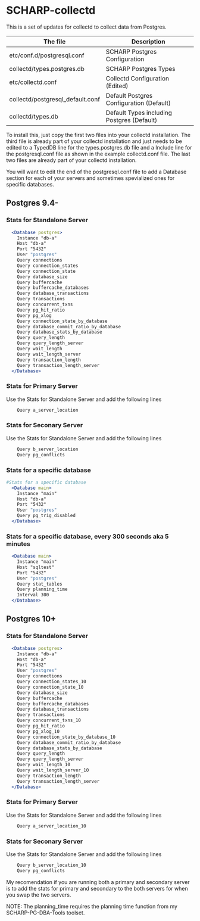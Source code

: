 # SCHARP-collectd
This is a set of updates for collectd to collect data from Postgres.

The file | Description
-------- | -----------
etc/conf.d/postgresql.conf | SCHARP Postgres Configuration
collectd/types.postgres.db | SCHARP Postgres Types
etc/collectd.conf | Collectd Configuration (Edited)
collectd/postgresql_default.conf | Default Postgres Configuration (Default)
collectd/types.db | Default Types including Postgres (Default)

To install this, just copy the first two files into your collectd installation. The third file is already part of your collectd installation and just needs to be edited to a TypedDB line for the types.postgres.db file and a Include line for the postgresql.conf file as shown in the example collectd.conf file. The last two files are already part of your collectd installation.

You will want to edit the end of the postgresql.conf file to add a Database section for each of your servers and sometimes spevialized ones for specific databases.

## Postgres 9.4-

### Stats for Standalone Server

```apache
  <Database postgres>
    Instance "db-a"
    Host "db-a"
    Port "5432"
    User "postgres"
    Query connections
    Query connection_states
    Query connection_state
    Query database_size
    Query buffercache
    Query buffercache_databases
    Query database_transactions
    Query transactions
    Query concurrent_txns
    Query pg_hit_ratio
    Query pg_xlog
    Query connection_state_by_database
    Query database_commit_ratio_by_database
    Query database_stats_by_database
    Query query_length
    Query query_length_server
    Query wait_length
    Query wait_length_server
    Query transaction_length
    Query transaction_length_server
  </Database>
```

### Stats for Primary Server

Use the Stats for Standalone Server and add the following lines

```apache
    Query a_server_location
```

### Stats for Seconary Server

Use the Stats for Standalone Server and add the following lines

```apache
    Query b_server_location
    Query pg_conflicts
```

### Stats for a specific database

```apache
#Stats for a specific database
  <Database main>
    Instance "main"
    Host "db-a"
    Port "5432"
    User "postgres"
    Query pg_trig_disabled
  </Database>
```

### Stats for a specific database, every 300 seconds aka 5 minutes

```apache
  <Database main>
    Instance "main"
    Host "sqltest"
    Port "5432"
    User "postgres"
    Query stat_tables
    Query planning_time
    Interval 300
  </Database>
```

## Postgres 10+

### Stats for Standalone Server

```apache
  <Database postgres>
    Instance "db-a"
    Host "db-a"
    Port "5432"
    User "postgres"
    Query connections
    Query connection_states_10
    Query connection_state_10
    Query database_size
    Query buffercache
    Query buffercache_databases
    Query database_transactions
    Query transactions
    Query concurrent_txns_10
    Query pg_hit_ratio
    Query pg_xlog_10
    Query connection_state_by_database_10
    Query database_commit_ratio_by_database
    Query database_stats_by_database
    Query query_length
    Query query_length_server
    Query wait_length_10
    Query wait_length_server_10
    Query transaction_length
    Query transaction_length_server
  </Database>
```

### Stats for Primary Server

Use the Stats for Standalone Server and add the following lines

```apache
    Query a_server_location_10
```

### Stats for Seconary Server

Use the Stats for Standalone Server and add the following lines

```apache
    Query b_server_location_10
    Query pg_conflicts
```

My recomendation if you are running both a primary and secondary server is to add the stats for primary and secondary to the both servers for when you swap the two servers.

NOTE: The planning_time requires the planning time function from my SCHARP-PG-DBA-Tools toolset.
